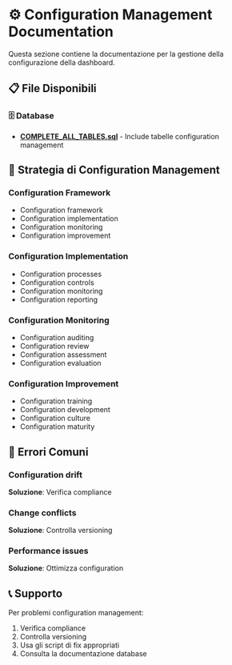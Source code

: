 # ⚙️ Configuration Management Documentation

Questa sezione contiene la documentazione per la gestione della configurazione della dashboard.

## 📋 File Disponibili

### 🗄️ Database
- **[COMPLETE_ALL_TABLES.sql](../database/COMPLETE_ALL_TABLES.sql)** - Include tabelle configuration management

## 🎯 Strategia di Configuration Management

### Configuration Framework
- Configuration framework
- Configuration implementation
- Configuration monitoring
- Configuration improvement

### Configuration Implementation
- Configuration processes
- Configuration controls
- Configuration monitoring
- Configuration reporting

### Configuration Monitoring
- Configuration auditing
- Configuration review
- Configuration assessment
- Configuration evaluation

### Configuration Improvement
- Configuration training
- Configuration development
- Configuration culture
- Configuration maturity

## 🚨 Errori Comuni

### Configuration drift
**Soluzione**: Verifica compliance

### Change conflicts
**Soluzione**: Controlla versioning

### Performance issues
**Soluzione**: Ottimizza configuration

## 📞 Supporto

Per problemi configuration management:
1. Verifica compliance
2. Controlla versioning
3. Usa gli script di fix appropriati
4. Consulta la documentazione database